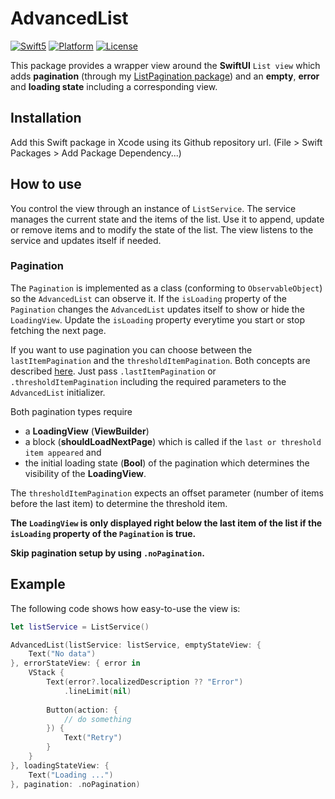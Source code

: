 # AdvancedList

[![Swift5](https://img.shields.io/badge/swift5-compatible-green.svg?longCache=true&style=flat-square)](https://developer.apple.com/swift)
[![Platform](https://img.shields.io/badge/platform-iOS%20%7C%20macOS-lightgrey.svg?longCache=true&style=flat-square)](https://www.apple.com)
[![License](https://img.shields.io/badge/license-MIT-lightgrey.svg?longCache=true&style=flat-square)](https://en.wikipedia.org/wiki/MIT_License)

This package provides a wrapper view around the **SwiftUI** `List view` which adds **pagination** (through my [ListPagination package](https://github.com/crelies/ListPagination)) and an **empty**, **error** and **loading state** including a corresponding view.

## Installation

Add this Swift package in Xcode using its Github repository url. (File > Swift Packages > Add Package Dependency...)

## How to use

You control the view through an instance of `ListService`. The service manages the current state and the items of the list.
Use it to append, update or remove items and to modify the state of the list. The view listens to the service and updates itself if needed.

### Pagination

The `Pagination` is implemented as a class (conforming to `ObservableObject`) so the `AdvancedList` can observe it. If the `isLoading` property of the `Pagination` changes the `AdvancedList` updates itself to show or hide the `LoadingView`. Update the `isLoading` property everytime you start or stop fetching the next page.

If you want to use pagination you can choose between the `lastItemPagination` and the `thresholdItemPagination`. Both concepts are described [here](https://github.com/crelies/ListPagination). Just pass `.lastItemPagination` or `.thresholdItemPagination` including the required parameters to the `AdvancedList` initializer.

Both pagination types require

- a **LoadingView** (**ViewBuilder**)
- a block (**shouldLoadNextPage**) which is called if the `last or threshold item appeared` and
- the initial loading state (**Bool**) of the pagination which determines the visibility of the **LoadingView**.

The `thresholdItemPagination` expects an offset parameter (number of items before the last item) to determine the threshold item.

**The `LoadingView` is only displayed right below the last item of the list if the `isLoading` property of the `Pagination` is true.**

**Skip pagination setup by using `.noPagination`.**

## Example

The following code shows how easy-to-use the view is:

```swift
let listService = ListService()

AdvancedList(listService: listService, emptyStateView: {
    Text("No data")
}, errorStateView: { error in
    VStack {
        Text(error?.localizedDescription ?? "Error")
            .lineLimit(nil)
        
        Button(action: {
            // do something
        }) {
            Text("Retry")
        }
    }
}, loadingStateView: {
    Text("Loading ...")
}, pagination: .noPagination)
```
